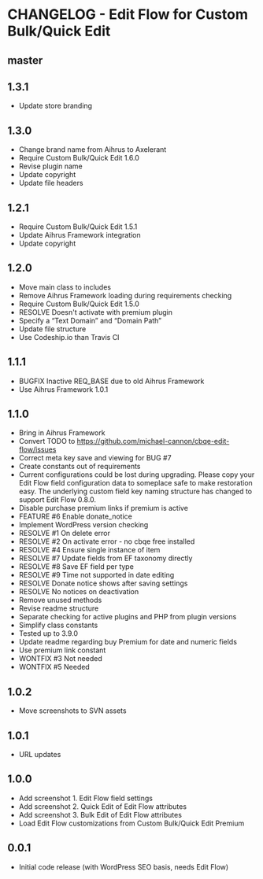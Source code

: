 # CHANGELOG - Edit Flow for Custom Bulk/Quick Edit

## master

## 1.3.1
* Update store branding

## 1.3.0
* Change brand name from Aihrus to Axelerant
* Require Custom Bulk/Quick Edit 1.6.0
* Revise plugin name
* Update copyright
* Update file headers

## 1.2.1
* Require Custom Bulk/Quick Edit 1.5.1
* Update Aihrus Framework integration
* Update copyright

## 1.2.0
* Move main class to includes
* Remove Aihrus Framework loading during requirements checking
* Require Custom Bulk/Quick Edit 1.5.0
* RESOLVE Doesn't activate with premium plugin
* Specify a “Text Domain” and “Domain Path”
* Update file structure
* Use Codeship.io than Travis CI

## 1.1.1
* BUGFIX Inactive REQ_BASE due to old Aihrus Framework
* Use Aihrus Framework 1.0.1

## 1.1.0
* Bring in Aihrus Framework
* Convert TODO to https://github.com/michael-cannon/cbqe-edit-flow/issues
* Correct meta key save and viewing for BUG #7
* Create constants out of requirements
* Current configurations could be lost during upgrading. Please copy your Edit Flow field configuration data to someplace safe to make restoration easy. The underlying custom field key naming structure has changed to support Edit Flow 0.8.0.
* Disable purchase premium links if premium is active
* FEATURE #6 Enable donate_notice
* Implement WordPress version checking
* RESOLVE #1 On delete error
* RESOLVE #2 On activate error - no cbqe free installed
* RESOLVE #4 Ensure single instance of item
* RESOLVE #7 Update fields from EF taxonomy directly
* RESOLVE #8 Save EF field per type
* RESOLVE #9 Time not supported in date editing
* RESOLVE Donate notice shows after saving settings
* RESOLVE No notices on deactivation
* Remove unused methods
* Revise readme structure
* Separate checking for active plugins and PHP from plugin versions
* Simplify class constants
* Tested up to 3.9.0
* Update readme regarding buy Premium for date and numeric fields
* Use premium link constant
* WONTFIX #3 Not needed
* WONTFIX #5 Needed

## 1.0.2
* Move screenshots to SVN assets

## 1.0.1
* URL updates

## 1.0.0
* Add screenshot 1. Edit Flow field settings
* Add screenshot 2. Quick Edit of Edit Flow attributes
* Add screenshot 3. Bulk Edit of Edit Flow attributes
* Load Edit Flow customizations from Custom Bulk/Quick Edit Premium

## 0.0.1
* Initial code release (with WordPress SEO basis, needs Edit Flow)